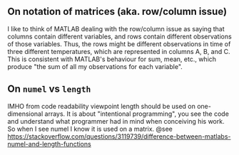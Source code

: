 ## On notation of matrices (aka. **row/column issue**)

I like to think of MATLAB dealing with the row/column issue as saying that columns contain different variables, and rows contain different observations of those variables. Thus, the rows might be different observations in time of three different temperatures, which are represented in columns A, B, and C. This is consistent with MATLAB's behaviour for sum, mean, etc., which produce "the sum of all my observations for each variable".

## On `numel` vs `length`

IMHO from code readability viewpoint length should be used on one-dimensional arrays. It is about "intentional programming", you see the code and understand what programmer had in mind when conceiving his work. So when I see numel I know it is used on a matrix.
@see https://stackoverflow.com/questions/3119739/difference-between-matlabs-numel-and-length-functions

